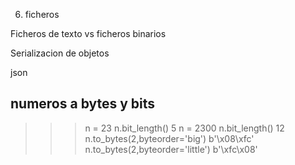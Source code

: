 6. ficheros

Ficheros de texto vs ficheros binarios

Serializacion de objetos

json

## numeros a bytes y bits

>>> n = 23
>>> n.bit_length()
5
>>> n = 2300
>>> n.bit_length()
12
>>> n.to_bytes(2,byteorder='big')
b'\x08\xfc'
>>> n.to_bytes(2,byteorder='little')
b'\xfc\x08'